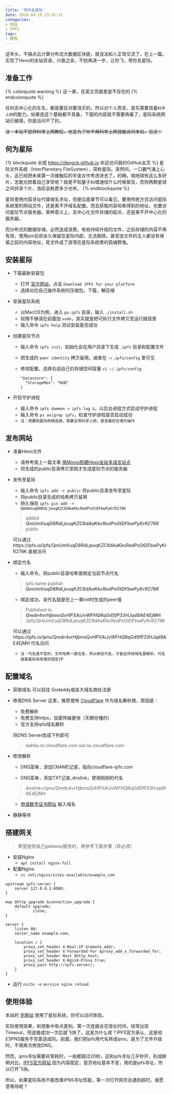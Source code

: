 ```yaml
---
title: '带你去星际'
date: 2018-04-19 23:35:11
categories:
- 网站
- IPFS
tags:
- 教程
---
```

这年头，不搞点云计算分布式大数据区块链，就没法和人正常交流了。在上一篇，实现了Hexo的全站双语，兴奋之余，不妨再进一步，让你飞，带你去星际。

<!--more-->

## 准备工作
{% colorquote warning %}
这一章，在英文页面里是不存在的
{% endcolorquote %}

任何去中心化的东东，都是要反对要消灭的，所以对个人而言，首先需要具备`科学上网`的能力。如果连这个基础都不具备，下面的内容就不需要再看了，星际系统网站已被墙，你是访问不了的。

~~注：本站不提供科学上网教程，也是为了你不用科学上网就能访问本站，见谅！~~

## 何为星际
{% blockquote 长斌 https://dengcb.github.io 欢迎访问我的GitHub主页 %}
星际文件系统（InterPlanetary FileSystem），简称星际。突然间，一口霸气涌上心头，这已经把未来第一次接触后的宇宙合作考虑进去了。的确，咱地球有这么多好片，怎能光顾着自己享受呢？就是不知量子纠缠通信什么时候普及，否则两颗星球之间共享个片，浩叹会耗费多少光年。
{% endblockquote %}

星际使用内容寻址代替域名寻址，但是后面章节可以看见，要用传统方式访问星际系统里的网站文件，还是离不开域名配置。而去获取内容哈希得到的地址，也要访问星际节点服务器。某种意义上，去中心化文件存储的起点，还是离不开中心化的服务器。

而分布式的数据存储，必然造成浪费。有些持续升级的文件，之前存储的内容不再有效，使用pin后却永久保留在星际内部，无法剔除。甚至连文件的主人都没有保留之前的内容地址，死文件成了游荡在星际系统里的孤魂野鬼。

## 安装星际
- 下载最新安装包
  - 打开 [官方网站](https://ipfs.io/docs/install/)，点击 `Download IPFS for your platform`
  - 选择对应自己操作系统的压缩包，下载，解压缩
  
  
- 安装星际系统
  - 以MacOS为例，进入 `go-ipfs` 目录，输入 `./install.sh`
  - 权限不够请在前面加 `sudo`，其实就是把可执行文件拷贝至运行路径里
  - 输入命令 `ipfs help` 测试安装是否成功
  
  
- 创建星际节点
  - 输入命令 `ipfs init`，初始化会在用户目录下生成 `.ipfs` 目录和配置文件
  - 把生成的 `peer identity` 拷贝留用，或者在 `~/.ipfs/config` 里可见
  - 修改配置，选择合适自己的存储空间容量 `vi ~/.ipfs/config`

        "Datastore": {
          "StorageMax": "6GB"
        }
  
  
- 开启守护进程
  - 输入命令 `ipfs daemon > ipfs.log &`，以后台进程方式启动守护进程
  - 输入命令 `ps ax|grep ipfs`，检查守护进程是否启动成功
  - `注：想要和星际网络连接，需要全局科学上网，甚至最好在墙外操作`

## 发布网站
- 准备Hexo文件
  - 请参考我上一篇文章 [用Minos搭建Hexo全站多语言站点](/zh/hexo-minos-multi-language/)
  - 将生成的public目录拷贝至刚才生成星际节点的服务器
  
  
- 发布至星际
  - 输入命令 `ipfs add -r public` 将public目录发布至星际
  - 将public目录生成的哈希拷贝留用
  - 持久保存 `ipfs pin add -r QmUmVuqD8RdLjeuqKZC8dAaKkcRedPsGtDFbwPyKrR278K`
  > added ***QmUmVuqD8RdLjeuqKZC8dAaKkcRedPsGtDFbwPyKrR278K*** public

    可以通过https://ipfs.io/ipfs/QmUmVuqD8RdLjeuqKZC8dAaKkcRedPsGtDFbwPyKrR278K 直接访问
  
  
- 绑定代名
  - 输入命令，将public目录哈希值绑定当前节点代名
  > ipfs name publish ***QmUmVuqD8RdLjeuqKZC8dAaKkcRedPsGtDFbwPyKrR278K***

  - 绑定成功，该代名就是在上一章init时生成的peer值
  > Published to ***Qmdn4vrHjbmsQvHPXAiJvWFHQRqGd5fP33HJqd9AE4EjMH***: /ipfs/QmUmVuqD8RdLjeuqKZC8dAaKkcRedPsGtDFbwPyKrR278K

    可以通过https://ipfs.io/ipns/Qmdn4vrHjbmsQvHPXAiJvWFHQRqGd5fP33HJqd9AE4EjMH 代名访问

  - `注：代名是不变的，文件哈希一直在变，所以绑定代名，才能在传统域名里解析，代名就是星际系统里的固定IP`

## 配置域名
- 获取域名
  可以前往 Godaddy或各大域名商处注册
  
  
- 修改DNS Server
  这里，推荐使用 [CloudFlare](https://www.cloudflare.com) 作为域名解析商，原因是：
  - 免费解析
  - 免费支持https，加密传输更快（天朝你懂的）
  - 官方支持ipfs域名解析

  将DNS Server改成下列即可
  > dahlia.ns.cloudflare.com
  > sid.ns.cloudflare.com
  
  
- 修改解析
  - DNS菜单，添加CNAME记录，指向cloudflare-ipfs.com

  - DNS菜单，添加TXT记录_dnslink，使用刚刚的代名
  > dnslink=/ipns/Qmdn4vrHjbmsQvHPXAiJvWFHQRqGd5fP33HJqd9AE4EjMH

  - [申请数字证书网址](https://www.cloudflare.com/distributed-web-gateway/)
  输入域名
  
  
- 静静等待

## 搭建网关
> 希望提供自己gateway服务的，再参考下面步骤（非必须）

- 安装Nginx
  - `apt install nginx-full`
- 配置Nginx
  - `vi /etc/nginx/sites-available/example_com`
``` nginx
upstream ipfs-server {
    server 127.0.0.1:8080;
}

map $http_upgrade $connection_upgrade {
    default upgrade;
    ''      close;
}

server {
    listen 80;
    server_name example.com;

    location / {
        proxy_set_header X-Real-IP $remote_addr;
        proxy_set_header X-Forwarded-For $proxy_add_x_forwarded_for;
        proxy_set_header Host $http_host;
        proxy_set_header X-NginX-Proxy true;
        proxy_pass http://ipfs-server/;
    }
}
```
  - 运行 `nsite -e` `service nginx reload`

## 使用体验
本站的 [克隆站](https://dengcb.net) 使用了星际系统，你可以访问体验。

实际使用效果，和想象中有点差别。第一次连接会花很长时间，经常出现Timeout，但连接成功一次后就飞快了。这是为什么呢？IPFS官方承认，这是他们IPNS服务不完善造成的。前面，我们把ipfs用代名转成ipns，是为了文件升级时，不用再次修改DNS。

然而，ipns寻址需要非常耗时，一般都超过20秒。这和ipfs寻址几乎秒开，形成鲜明对比。[IPFS官方网站](https://ipfs.io) 因为内容固定，首页地址基本不变，用的是ipfs寻址，所以打开飞快。

所以，如果星际系统不能改善IPNS寻址性能，第一次打开网页会遇到超时，谁愿意等待呢？